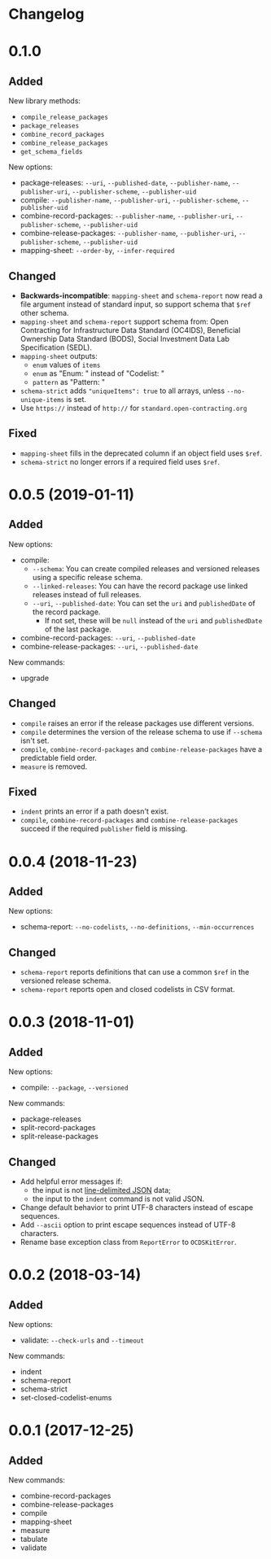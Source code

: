 # Changelog

# 0.1.0

## Added

New library methods:

* `compile_release_packages`
* `package_releases`
* `combine_record_packages`
* `combine_release_packages`
* `get_schema_fields`

New options:

* package-releases: `--uri`, `--published-date`, `--publisher-name`, `--publisher-uri`, `--publisher-scheme`, `--publisher-uid`
* compile: `--publisher-name`, `--publisher-uri`, `--publisher-scheme`, `--publisher-uid`
* combine-record-packages: `--publisher-name`, `--publisher-uri`, `--publisher-scheme`, `--publisher-uid`
* combine-release-packages: `--publisher-name`, `--publisher-uri`, `--publisher-scheme`, `--publisher-uid`
* mapping-sheet: `--order-by`, `--infer-required`

## Changed

* **Backwards-incompatible**: `mapping-sheet` and `schema-report` now read a file argument instead of standard input, so support schema that `$ref` other schema.
* `mapping-sheet` and `schema-report` support schema from: Open Contracting for Infrastructure Data Standard (OC4IDS), Beneficial Ownership Data Standard (BODS), Social Investment Data Lab Specification (SEDL).
* `mapping-sheet` outputs:
  * `enum` values of `items`
  * `enum` as "Enum: " instead of "Codelist: "
  * `pattern` as "Pattern: "
* `schema-strict` adds `"uniqueItems": true` to all arrays, unless `--no-unique-items` is set.
* Use `https://` instead of `http://` for `standard.open-contracting.org`

## Fixed

* `mapping-sheet` fills in the deprecated column if an object field uses `$ref`.
* `schema-strict` no longer errors if a required field uses `$ref`.

# 0.0.5 (2019-01-11)

## Added

New options:

* compile:
  * `--schema`: You can create compiled releases and versioned releases using a specific release schema.
  * `--linked-releases`: You can have the record package use linked releases instead of full releases.
  * `--uri`, `--published-date`: You can set the `uri` and `publishedDate` of the record package.
    * If not set, these will be `null` instead of the `uri` and `publishedDate` of the last package.
* combine-record-packages: `--uri`, `--published-date`
* combine-release-packages: `--uri`, `--published-date`

New commands:

* upgrade

## Changed

* `compile` raises an error if the release packages use different versions.
* `compile` determines the version of the release schema to use if `--schema` isn't set.
* `compile`, `combine-record-packages` and `combine-release-packages` have a predictable field order.
* `measure` is removed.

## Fixed

* `indent` prints an error if a path doesn't exist.
* `compile`, `combine-record-packages` and `combine-release-packages` succeed if the required `publisher` field is missing.

# 0.0.4 (2018-11-23)

## Added

New options:

* schema-report: `--no-codelists`, `--no-definitions`, `--min-occurrences`

## Changed

* `schema-report` reports definitions that can use a common `$ref` in the versioned release schema.
* `schema-report` reports open and closed codelists in CSV format.

# 0.0.3 (2018-11-01)

## Added

New options:

* compile: `--package`, `--versioned`

New commands:

* package-releases
* split-record-packages
* split-release-packages

## Changed

* Add helpful error messages if:
  * the input is not [line-delimited JSON](https://en.wikipedia.org/wiki/JSON_streaming) data;
  * the input to the `indent` command is not valid JSON.
* Change default behavior to print UTF-8 characters instead of escape sequences.
* Add `--ascii` option to print escape sequences instead of UTF-8 characters.
* Rename base exception class from `ReportError` to `OCDSKitError`.

# 0.0.2 (2018-03-14)

## Added

New options:

* validate: `--check-urls` and `--timeout`

New commands:

* indent
* schema-report
* schema-strict
* set-closed-codelist-enums

# 0.0.1 (2017-12-25)

## Added

New commands:

* combine-record-packages
* combine-release-packages
* compile
* mapping-sheet
* measure
* tabulate
* validate
